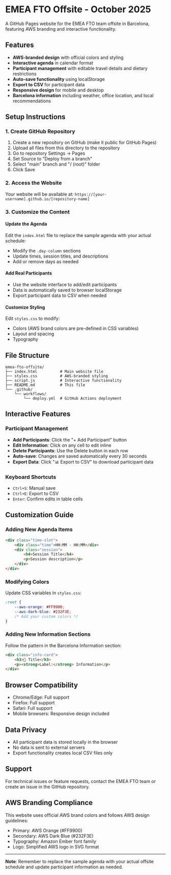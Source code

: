 # EMEA FTO Offsite - October 2025

A GitHub Pages website for the EMEA FTO team offsite in Barcelona, featuring AWS branding and interactive functionality.

## Features

- **AWS-branded design** with official colors and styling
- **Interactive agenda** in calendar format
- **Participant management** with editable travel details and dietary restrictions
- **Auto-save functionality** using localStorage
- **Export to CSV** for participant data
- **Responsive design** for mobile and desktop
- **Barcelona information** including weather, office location, and local recommendations

## Setup Instructions

### 1. Create GitHub Repository

1. Create a new repository on GitHub (make it public for GitHub Pages)
2. Upload all files from this directory to the repository
3. Go to repository Settings → Pages
4. Set Source to "Deploy from a branch"
5. Select "main" branch and "/ (root)" folder
6. Click Save

### 2. Access the Website

Your website will be available at: `https://[your-username].github.io/[repository-name]`

### 3. Customize the Content

#### Update the Agenda
Edit the `index.html` file to replace the sample agenda with your actual schedule:
- Modify the `.day-column` sections
- Update times, session titles, and descriptions
- Add or remove days as needed

#### Add Real Participants
- Use the website interface to add/edit participants
- Data is automatically saved to browser localStorage
- Export participant data to CSV when needed

#### Customize Styling
Edit `styles.css` to modify:
- Colors (AWS brand colors are pre-defined in CSS variables)
- Layout and spacing
- Typography

## File Structure

```
emea-fto-offsite/
├── index.html          # Main website file
├── styles.css          # AWS-branded styling
├── script.js           # Interactive functionality
├── README.md           # This file
└── .github/
    └── workflows/
        └── deploy.yml  # GitHub Actions deployment
```

## Interactive Features

### Participant Management
- **Add Participants**: Click the "+ Add Participant" button
- **Edit Information**: Click on any cell to edit inline
- **Delete Participants**: Use the Delete button in each row
- **Auto-save**: Changes are saved automatically every 30 seconds
- **Export Data**: Click "📊 Export to CSV" to download participant data

### Keyboard Shortcuts
- `Ctrl+S`: Manual save
- `Ctrl+E`: Export to CSV
- `Enter`: Confirm edits in table cells

## Customization Guide

### Adding New Agenda Items
```html
<div class="time-slot">
    <div class="time">HH:MM - HH:MM</div>
    <div class="session">
        <h4>Session Title</h4>
        <p>Session description</p>
    </div>
</div>
```

### Modifying Colors
Update CSS variables in `styles.css`:
```css
:root {
    --aws-orange: #FF9900;
    --aws-dark-blue: #232F3E;
    /* Add your custom colors */
}
```

### Adding New Information Sections
Follow the pattern in the Barcelona Information section:
```html
<div class="info-card">
    <h3>🏢 Title</h3>
    <p><strong>Label:</strong> Information</p>
</div>
```

## Browser Compatibility

- Chrome/Edge: Full support
- Firefox: Full support
- Safari: Full support
- Mobile browsers: Responsive design included

## Data Privacy

- All participant data is stored locally in the browser
- No data is sent to external servers
- Export functionality creates local CSV files only

## Support

For technical issues or feature requests, contact the EMEA FTO team or create an issue in the GitHub repository.

## AWS Branding Compliance

This website uses official AWS brand colors and follows AWS design guidelines:
- Primary: AWS Orange (#FF9900)
- Secondary: AWS Dark Blue (#232F3E)
- Typography: Amazon Ember font family
- Logo: Simplified AWS logo in SVG format

---

**Note**: Remember to replace the sample agenda with your actual offsite schedule and update participant information as needed.
